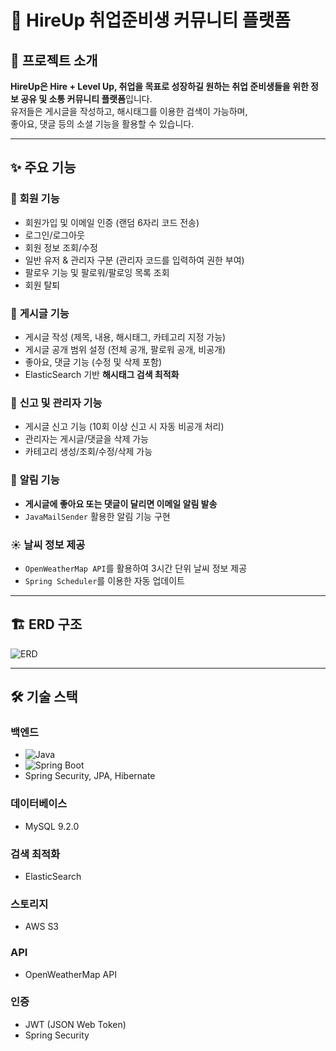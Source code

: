 # 🚀 HireUp 취업준비생 커뮤니티 플랫폼

## 📌 프로젝트 소개
**HireUp은 Hire + Level Up, 취업을 목표로 성장하길 원하는 취업 준비생들을 위한 정보 공유 및 소통 커뮤니티 플랫폼**입니다.  
유저들은 게시글을 작성하고, 해시태그를 이용한 검색이 가능하며,  
좋아요, 댓글 등의 소셜 기능을 활용할 수 있습니다.  

---

## ✨ 주요 기능  

### 🔑 **회원 기능**  
- 회원가입 및 이메일 인증 (랜덤 6자리 코드 전송)  
- 로그인/로그아웃  
- 회원 정보 조회/수정
- 일반 유저 & 관리자 구분 (관리자 코드를 입력하여 권한 부여)  
- 팔로우 기능 및 팔로워/팔로잉 목록 조회
- 회원 탈퇴

### 📝 **게시글 기능**  
- 게시글 작성 (제목, 내용, 해시태그, 카테고리 지정 가능)  
- 게시글 공개 범위 설정 (전체 공개, 팔로워 공개, 비공개)  
- 좋아요, 댓글 기능 (수정 및 삭제 포함)  
- ElasticSearch 기반 **해시태그 검색 최적화**  

### 🚨 **신고 및 관리자 기능**  
- 게시글 신고 기능 (10회 이상 신고 시 자동 비공개 처리)  
- 관리자는 게시글/댓글을 삭제 가능  
- 카테고리 생성/조회/수정/삭제 가능  

### 🔔 **알림 기능**  
- **게시글에 좋아요 또는 댓글이 달리면 이메일 알림 발송**  
- `JavaMailSender` 활용한 알림 기능 구현  

### ☀️ **날씨 정보 제공**  
- `OpenWeatherMap API`를 활용하여 3시간 단위 날씨 정보 제공  
- `Spring Scheduler`를 이용한 자동 업데이트  

---

## 🏗️ ERD 구조  
![ERD](https://github.com/user-attachments/assets/d334fb8f-7bb1-41d0-9cfa-ede5717d0d3f)

---

## 🛠️ 기술 스택  

### **백엔드**
- ![Java](https://img.shields.io/badge/Java-17-blue)  
- ![Spring Boot](https://img.shields.io/badge/Spring%20Boot-3.4.2-green)  
- Spring Security, JPA, Hibernate  

### **데이터베이스**
- MySQL 9.2.0

### **검색 최적화**
- ElasticSearch

### **스토리지**
- AWS S3

### **API**
- OpenWeatherMap API  

### **인증**
- JWT (JSON Web Token)  
- Spring Security  
